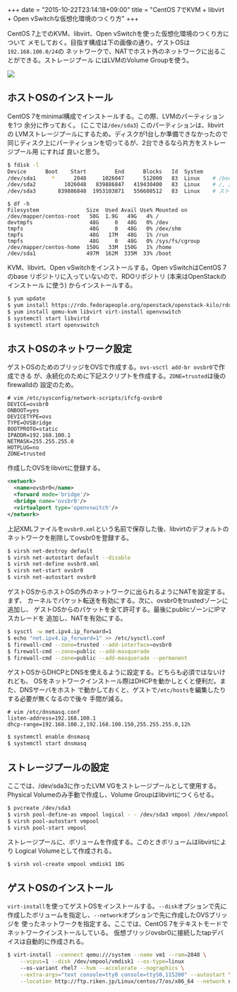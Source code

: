+++
date = "2015-10-22T23:14:18+09:00"
title = "CentOS 7でKVM + libvirt + Open vSwitchな仮想化環境のつくり方"
+++

CentOS 7上でのKVM、libvirt、Open vSwitchを使った仮想化環境のつくり方について
メモしておく。目指す構成は下の画像の通り。ゲストOSは`192.168.100.0/24`の
ネットワークで、NATでホスト外のネットワークに出ることができる。ストレージプール
にはLVMのVolume Groupを使う。

![](/images/kvm_ovs_network.png)

<!--more-->

## ホストOSのインストール

CentOS 7をminimal構成でインストールする。この際、LVMのパーティションを1つ
余分に作っておく。 (ここでは`/dev/sda3`) このパーティションは、libvirtの
LVMストレージプールにするため。ディスクが1台しか準備できなかったので
同じディスク上にパーティションを切ってるが、2台できるなら片方をストレージプール用
にすれば 良いと思う。

```bash
$ fdisk -l
Device      Boot    Start         End      Blocks   Id  System
/dev/sda1     *      2048     1026047      512000   83  Linux    # /boot
/dev/sda2         1026048   839886847   419430400   83  Linux    # /, /home
/dev/sda3       839886848  1953103871   556608512   83  Linux    # ストレージプール
```

```
$ df -h
Filesystem               Size  Used Avail Use% Mounted on
/dev/mapper/centos-root   50G  1.9G   49G   4% /
devtmpfs                  48G     0   48G   0% /dev
tmpfs                     48G     0   48G   0% /dev/shm
tmpfs                     48G   17M   48G   1% /run
tmpfs                     48G     0   48G   0% /sys/fs/cgroup
/dev/mapper/centos-home  150G   33M  150G   1% /home
/dev/sda1                497M  162M  335M  33% /boot
```

KVM、libvirt、Open vSwitchをインストールする。Open vSwitchはCentOS 7のbase
リポジトリに入っていないので、RDOリポジトリ (本来はOpenStackのインストール
に使う) からインストールする。

```bash
$ yum update
$ yum install https://rdo.fedorapeople.org/openstack/openstack-kilo/rdo-release-kilo.rpm
$ yum install qemu-kvm libvirt virt-install openvswitch
$ systemctl start libvirtd
$ systemctl start openvswitch
```

## ホストOSのネットワーク設定

ゲストOSのためのブリッジをOVSで作成する。`ovs-vsctl add-br ovsbr0`で作成できる
が、永続化のために下記スクリプトを作成する。`ZONE=trusted`は後のfirewalldの
設定のため。

```text
# vim /etc/sysconfig/network-scripts/ifcfg-ovsbr0
DEVICE=ovsbr0
ONBOOT=yes
DEVICETYPE=ovs
TYPE=OVSBridge
BOOTPROTO=static
IPADDR=192.168.100.1
NETMASK=255.255.255.0
HOTPLUG=no
ZONE=trusted
```

作成したOVSをlibvirtに登録する。

```xml
<network>
  <name>ovsbr0</name>
  <forward mode='bridge'/>
  <bridge name='ovsbr0'/>
  <virtualport type='openvswitch'/>
</network>
```

上記XMLファイルを`ovsbr0.xml`という名前で保存した後、libvirtのデフォルトの
ネットワークを削除してovsbr0を登録する。

```bash
$ virsh net-destroy default
$ virsh net-autostart default --disable
$ virsh net-define ovsbr0.xml
$ virsh net-start ovsbr0
$ virsh net-autostart ovsbr0
```

ゲストOSからホストOSの外のネットワークに出られるようにNATを設定する。まず、
カーネルでパケット転送を有効にする。次に、ovsbr0をtrustedゾーンに追加し、
ゲストOSからのパケットを全て許可する。最後にpublicゾーンにIPマスカレードを
追加し、NATを有効にする。

```bash
$ sysctl -w net.ipv4.ip_forward=1
$ echo "net.ipv4.ip_forward=1" >> /etc/sysctl.conf
$ firewall-cmd --zone=trusted --add-interface=ovsbr0
$ firewall-cmd --zone=public --add-masquerade
$ firewall-cmd --zone=public --add-masquerade --permanent
```

ゲストOSからDHCPとDNSを使えるように設定する。どちらも必須ではないけれども、
OSをネットワークインストール際はDHCPを動かしとくと便利だ。また、DNSサーバをホスト
で動かしておくと、ゲストで`/etc/hosts`を編集したりする必要が無くなるので後々
手間が減る。

```text
# vim /etc/dnsmasq.conf
listen-address=192.168.100.1
dhcp-range=192.168.100.2,192.168.100.150,255.255.255.0,12h
```

```bash
$ systemctl enable dnsmasq
$ systemctl start dnsmasq
```

## ストレージプールの設定

ここでは、/dev/sda3に作ったLVM VGをストレージプールとして使用する。Physical
Volumeのみ手動で作成し、Volume Groupはlibvirtにつくらせる。

```bash
$ pvcreate /dev/sda3
$ virsh pool-define-as vmpool logical - - /dev/sda3 vmpool /dev/vmpool
$ virsh pool-autostart vmpool
$ virsh pool-start vmpool
```

ストレージプールに、ボリュームを作成する。このときボリュームはlibvirtにより
Logical Volumeとして作成される。

```
$ virsh vol-create vmpool vmdisk1 10G
```

## ゲストOSのインストール

`virt-install`を使ってゲストOSをインストールする。`--disk`オプションで先に
作成したボリュームを指定し、`--network`オプションで先に作成したOVSブリッジを
使ったネットワークを指定する。ここでは、CentOS 7をテキストモードで
ネットワークインストールしている。
仮想ブリッジovsbr0に接続したtapデバイスは自動的に作成される。

```bash
$ virt-install --connect qemu:///system --name vm1 --ram=2048 \
    --vcpus=1 --disk /dev/vmpool/vmdisk1 --os-type=linux
    --os-variant rhel7 --hvm --accelerate --nographics \
    --extra-args="text console=tty0 console=ttyS0,115200" --autostart \
    --location http://ftp.riken.jp/Linux/centos/7/os/x86_64 --network network=ovsbr0
```


